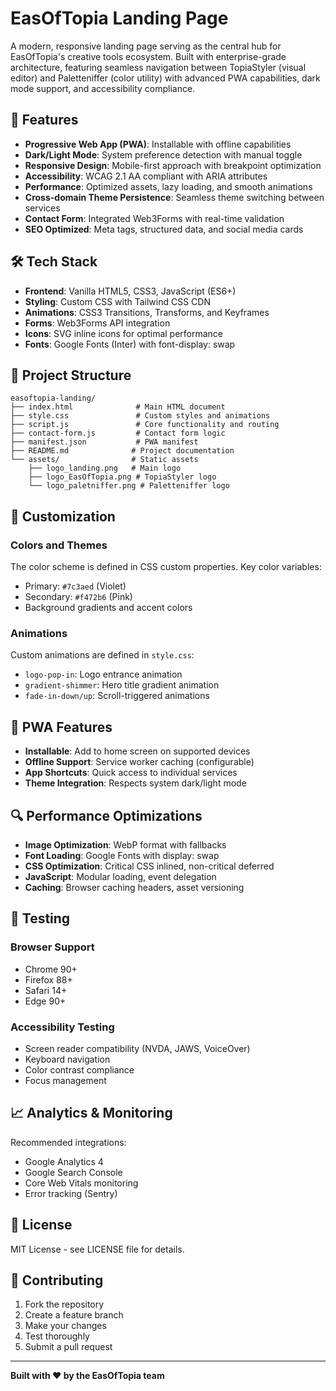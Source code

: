 # EasOfTopia Landing Page

A modern, responsive landing page serving as the central hub for EasOfTopia's creative tools ecosystem. Built with enterprise-grade architecture, featuring seamless navigation between TopiaStyler (visual editor) and Paletteniffer (color utility) with advanced PWA capabilities, dark mode support, and accessibility compliance.

## 🚀 Features

- **Progressive Web App (PWA)**: Installable with offline capabilities
- **Dark/Light Mode**: System preference detection with manual toggle
- **Responsive Design**: Mobile-first approach with breakpoint optimization
- **Accessibility**: WCAG 2.1 AA compliant with ARIA attributes
- **Performance**: Optimized assets, lazy loading, and smooth animations
- **Cross-domain Theme Persistence**: Seamless theme switching between services
- **Contact Form**: Integrated Web3Forms with real-time validation
- **SEO Optimized**: Meta tags, structured data, and social media cards

## 🛠️ Tech Stack

- **Frontend**: Vanilla HTML5, CSS3, JavaScript (ES6+)
- **Styling**: Custom CSS with Tailwind CSS CDN
- **Animations**: CSS3 Transitions, Transforms, and Keyframes
- **Forms**: Web3Forms API integration
- **Icons**: SVG inline icons for optimal performance
- **Fonts**: Google Fonts (Inter) with font-display: swap

## 📁 Project Structure

```
easoftopia-landing/
├── index.html              # Main HTML document
├── style.css               # Custom styles and animations
├── script.js               # Core functionality and routing
├── contact-form.js         # Contact form logic
├── manifest.json           # PWA manifest
├── README.md              # Project documentation
└── assets/                # Static assets
    ├── logo_landing.png   # Main logo
    ├── logo_EasOfTopia.png # TopiaStyler logo
    └── logo_paletniffer.png # Paletteniffer logo
```


## 🎨 Customization

### Colors and Themes
The color scheme is defined in CSS custom properties. Key color variables:
- Primary: `#7c3aed` (Violet)
- Secondary: `#f472b6` (Pink)
- Background gradients and accent colors

### Animations
Custom animations are defined in `style.css`:
- `logo-pop-in`: Logo entrance animation
- `gradient-shimmer`: Hero title gradient animation
- `fade-in-down/up`: Scroll-triggered animations

## 📱 PWA Features

- **Installable**: Add to home screen on supported devices
- **Offline Support**: Service worker caching (configurable)
- **App Shortcuts**: Quick access to individual services
- **Theme Integration**: Respects system dark/light mode

## 🔍 Performance Optimizations

- **Image Optimization**: WebP format with fallbacks
- **Font Loading**: Google Fonts with display: swap
- **CSS Optimization**: Critical CSS inlined, non-critical deferred
- **JavaScript**: Modular loading, event delegation
- **Caching**: Browser caching headers, asset versioning

## 🧪 Testing

### Browser Support
- Chrome 90+
- Firefox 88+
- Safari 14+
- Edge 90+

### Accessibility Testing
- Screen reader compatibility (NVDA, JAWS, VoiceOver)
- Keyboard navigation
- Color contrast compliance
- Focus management

## 📈 Analytics & Monitoring

Recommended integrations:
- Google Analytics 4
- Google Search Console
- Core Web Vitals monitoring
- Error tracking (Sentry)

## 📄 License

MIT License - see LICENSE file for details.

## 🤝 Contributing

1. Fork the repository
2. Create a feature branch
3. Make your changes
4. Test thoroughly
5. Submit a pull request
---

**Built with ❤️ by the EasOfTopia team**
